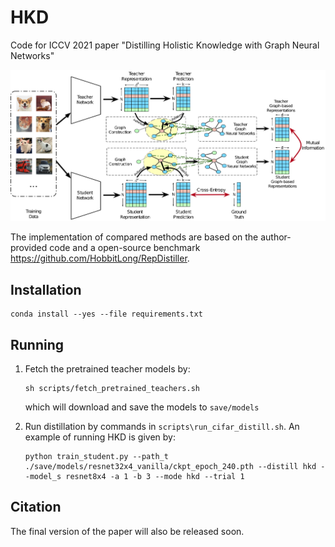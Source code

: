 # HKD

Code for ICCV 2021 paper "Distilling Holistic Knowledge with Graph Neural Networks"

![model](./img/model.jpg)

The implementation of compared methods are based on the author-provided code and a open-source benchmark https://github.com/HobbitLong/RepDistiller.

## Installation
```
conda install --yes --file requirements.txt
```

## Running

1. Fetch the pretrained teacher models by:

    ```
    sh scripts/fetch_pretrained_teachers.sh
    ```
   which will download and save the models to `save/models`

2. Run distillation by commands in `scripts\run_cifar_distill.sh`. An example of running HKD is given by:

    ```
    python train_student.py --path_t ./save/models/resnet32x4_vanilla/ckpt_epoch_240.pth --distill hkd --model_s resnet8x4 -a 1 -b 3 --mode hkd --trial 1
    ```

## Citation

The final version of the paper will also be released soon.